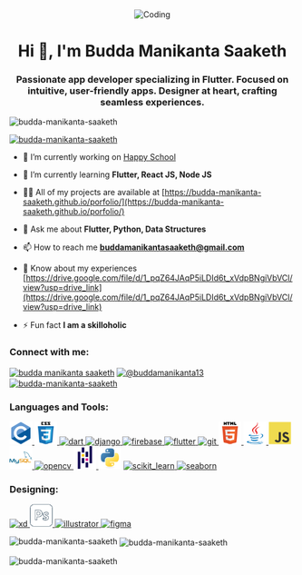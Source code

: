 <center><img align="center" alt="Coding" width="400" src="https://cdn.dribbble.com/users/1162077/screenshots/3848914/programmer.gif"></center>
<h1 align="center">Hi 👋, I'm Budda Manikanta Saaketh</h1>
<h3 align="center">Passionate app developer specializing in Flutter. Focused on intuitive, user-friendly apps. Designer at heart, crafting seamless experiences.</h3>

<p align="left"> <img src="https://komarev.com/ghpvc/?username=budda-manikanta-saaketh&label=Profile%20views&color=0e75b6&style=flat" alt="budda-manikanta-saaketh" /> </p>

<p align="left"> <a href="https://github.com/ryo-ma/github-profile-trophy"><img src="https://github-profile-trophy.vercel.app/?username=budda-manikanta-saaketh" alt="budda-manikanta-saaketh" /></a> </p>

- 🔭 I’m currently working on [Happy School](https://github.com/budda-manikanta-saaketh/happy_school)

- 🌱 I’m currently learning **Flutter, React JS, Node JS**

- 👨‍💻 All of my projects are available at [https://budda-manikanta-saaketh.github.io/porfolio/](https://budda-manikanta-saaketh.github.io/porfolio/)

- 💬 Ask me about **Flutter, Python, Data Structures**

- 📫 How to reach me **buddamanikantasaaketh@gmail.com**

- 📄 Know about my experiences [https://drive.google.com/file/d/1_pqZ64JAqP5iLDId6t_xVdpBNgiVbVCl/view?usp=drive_link](https://drive.google.com/file/d/1_pqZ64JAqP5iLDId6t_xVdpBNgiVbVCl/view?usp=drive_link)

- ⚡ Fun fact **I am a skilloholic**

<h3 align="left">Connect with me:</h3>
<p align="left">
<a href="https://linkedin.com/in/budda manikanta saaketh" target="blank"><img align="center" src="https://raw.githubusercontent.com/rahuldkjain/github-profile-readme-generator/master/src/images/icons/Social/linked-in-alt.svg" alt="budda manikanta saaketh" height="30" width="40" /></a>
<a href="https://www.hackerrank.com/@buddamanikanta13" target="blank"><img align="center" src="https://raw.githubusercontent.com/rahuldkjain/github-profile-readme-generator/master/src/images/icons/Social/hackerrank.svg" alt="@buddamanikanta13" height="30" width="40" /></a>
<a href="https://www.leetcode.com/budda-manikanta-saaketh" target="blank"><img align="center" src="https://raw.githubusercontent.com/rahuldkjain/github-profile-readme-generator/master/src/images/icons/Social/leet-code.svg" alt="budda-manikanta-saaketh" height="30" width="40" /></a>
</p>

<h3 align="left">Languages and Tools:</h3>
<p align="left"> <a href="https://www.cprogramming.com/" target="_blank" rel="noreferrer"> <img src="https://raw.githubusercontent.com/devicons/devicon/master/icons/c/c-original.svg" alt="c" width="40" height="40"/> </a> <a href="https://www.w3schools.com/css/" target="_blank" rel="noreferrer"> <img src="https://raw.githubusercontent.com/devicons/devicon/master/icons/css3/css3-original-wordmark.svg" alt="css3" width="40" height="40"/> </a> <a href="https://dart.dev" target="_blank" rel="noreferrer"> <img src="https://www.vectorlogo.zone/logos/dartlang/dartlang-icon.svg" alt="dart" width="40" height="40"/> </a> <a href="https://www.djangoproject.com/" target="_blank" rel="noreferrer"> <img src="https://cdn.worldvectorlogo.com/logos/django.svg" alt="django" width="40" height="40"/> </a> <a href="https://firebase.google.com/" target="_blank" rel="noreferrer"> <img src="https://www.vectorlogo.zone/logos/firebase/firebase-icon.svg" alt="firebase" width="40" height="40"/> </a> <a href="https://flutter.dev" target="_blank" rel="noreferrer"> <img src="https://www.vectorlogo.zone/logos/flutterio/flutterio-icon.svg" alt="flutter" width="40" height="40"/> </a> <a href="https://git-scm.com/" target="_blank" rel="noreferrer"> <img src="https://www.vectorlogo.zone/logos/git-scm/git-scm-icon.svg" alt="git" width="40" height="40"/> </a> <a href="https://www.w3.org/html/" target="_blank" rel="noreferrer"> <img src="https://raw.githubusercontent.com/devicons/devicon/master/icons/html5/html5-original-wordmark.svg" alt="html5" width="40" height="40"/>  <a href="https://www.java.com" target="_blank" rel="noreferrer"> <img src="https://raw.githubusercontent.com/devicons/devicon/master/icons/java/java-original.svg" alt="java" width="40" height="40"/> </a> <a href="https://developer.mozilla.org/en-US/docs/Web/JavaScript" target="_blank" rel="noreferrer"> <img src="https://raw.githubusercontent.com/devicons/devicon/master/icons/javascript/javascript-original.svg" alt="javascript" width="40" height="40"/> </a> <a href="https://www.mysql.com/" target="_blank" rel="noreferrer"> <img src="https://raw.githubusercontent.com/devicons/devicon/master/icons/mysql/mysql-original-wordmark.svg" alt="mysql" width="40" height="40"/> </a> <a href="https://opencv.org/" target="_blank" rel="noreferrer"> <img src="https://www.vectorlogo.zone/logos/opencv/opencv-icon.svg" alt="opencv" width="40" height="40"/> </a> <a href="https://pandas.pydata.org/" target="_blank" rel="noreferrer"> <img src="https://raw.githubusercontent.com/devicons/devicon/2ae2a900d2f041da66e950e4d48052658d850630/icons/pandas/pandas-original.svg" alt="pandas" width="40" height="40"/> </a> <img src="https://raw.githubusercontent.com/devicons/devicon/master/icons/python/python-original.svg" alt="python" width="40" height="40"/> </a> <a href="https://scikit-learn.org/" target="_blank" rel="noreferrer"> <img src="https://upload.wikimedia.org/wikipedia/commons/0/05/Scikit_learn_logo_small.svg" alt="scikit_learn" width="40" height="40"/> </a> <a href="https://seaborn.pydata.org/" target="_blank" rel="noreferrer"> <img src="https://seaborn.pydata.org/_images/logo-mark-lightbg.svg" alt="seaborn" width="40" height="40"/> </a> 
</p>
<h3 align="left">Designing:</h3>
<p align="left">
  <a href="https://www.adobe.com/products/xd.html" target="_blank" rel="noreferrer"> <img src="https://imgs.search.brave.com/OqK9TbqpiwtWsK8FeDc9Oi7YvqIpzdZJCjAPbfOL3nw/rs:fit:500:0:0:0/g:ce/aHR0cHM6Ly9jZG4u/d29ybGR2ZWN0b3Js/b2dvLmNvbS9sb2dv/cy9hZG9iZS14ZC0y/LnN2Zw" alt="xd" width="40" height="40"/> </a>
<a href="https://www.photoshop.com/en" target="_blank" rel="noreferrer"> <img src="https://raw.githubusercontent.com/devicons/devicon/master/icons/photoshop/photoshop-line.svg" alt="photoshop" width="40" height="40"/> </a> <a href="https://www.python.org" target="_blank" rel="noreferrer"></a> <a href="https://www.adobe.com/in/products/illustrator.html" target="_blank" rel="noreferrer"> <img src="https://www.vectorlogo.zone/logos/adobe_illustrator/adobe_illustrator-icon.svg" alt="illustrator" width="40" height="40"/> </a><a href="https://www.figma.com/" target="_blank" rel="noreferrer"> <img src="https://www.vectorlogo.zone/logos/figma/figma-icon.svg" alt="figma" width="40" height="40"/> </a> 
</p>
<p><img align="left" src="https://github-readme-stats.vercel.app/api/top-langs?username=budda-manikanta-saaketh&show_icons=true&locale=en&layout=compact" alt="budda-manikanta-saaketh" /></p>

<p>&nbsp;<img align="center" src="https://github-readme-stats.vercel.app/api?username=budda-manikanta-saaketh&show_icons=true&locale=en" alt="budda-manikanta-saaketh" /></p>

<p><img align="center" src="https://github-readme-streak-stats.herokuapp.com/?user=budda-manikanta-saaketh&" alt="budda-manikanta-saaketh" /></p>
